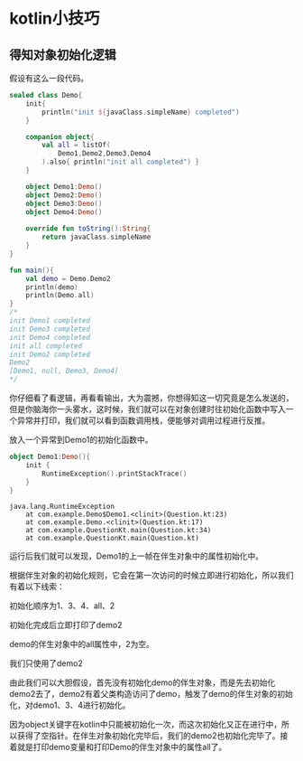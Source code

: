 # kotlin小技巧

## 得知对象初始化逻辑

假设有这么一段代码。

```kotlin
sealed class Demo{
    init{
        println("init ${javaClass.simpleName} completed")
    }

    companion object{
        val all = listOf(
            Demo1,Demo2,Demo3,Demo4
        ).also{ println("init all completed") }
    }

    object Demo1:Demo()
    object Demo2:Demo()
    object Demo3:Demo()
    object Demo4:Demo()
    
    override fun toString():String{
        return javaClass.simpleName
    }
}

fun main(){
    val demo = Demo.Demo2
    println(demo)
    println(Demo.all)
}
/*
init Demo1 completed
init Demo3 completed
init Demo4 completed
init all completed
init Demo2 completed
Demo2
[Demo1, null, Demo3, Demo4]
*/
```

你仔细看了看逻辑，再看看输出，大为震撼，你想得知这一切究竟是怎么发送的，但是你脑海你一头雾水，这时候，我们就可以在对象创建时往初始化函数中写入一个异常并打印，我们就可以看到函数调用栈，便能够对调用过程进行反推。

放入一个异常到Demo1的初始化函数中。
```kotlin
object Demo1:Demo(){
    init {
        RuntimeException().printStackTrace()
    }
}
```

```log
java.lang.RuntimeException
	at com.example.Demo$Demo1.<clinit>(Question.kt:23)
	at com.example.Demo.<clinit>(Question.kt:17)
	at com.example.QuestionKt.main(Question.kt:34)
	at com.example.QuestionKt.main(Question.kt)
```

运行后我们就可以发现，Demo1的上一帧在伴生对象中的属性初始化中。

根据伴生对象的初始化规则，它会在第一次访问的时候立即进行初始化，所以我们有着以下线索：

初始化顺序为1、3、4、all、2

初始化完成后立即打印了demo2

demo的伴生对象中的all属性中，2为空。

我们只使用了demo2

由此我们可以大胆假设，首先没有初始化demo的伴生对象，而是先去初始化demo2去了，demo2有着父类构造访问了demo，触发了demo的伴生对象的初始化，对demo1、3、4进行初始化。

因为object关键字在kotlin中只能被初始化一次，而这次初始化又正在进行中，所以获得了空指针。在伴生对象初始化完毕后，我们的demo2也初始化完毕了。接着就是打印demo变量和打印Demo的伴生对象中的属性all了。
